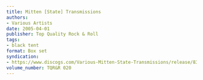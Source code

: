 ```yaml
---
title: Mitten [State] Transmissions
authors:
- Various Artists
date: 2005-04-01
publisher: Top Quality Rock & Roll
tags:
- black tent
format: Box set
syndication:
- https://www.discogs.com/Various-Mitten-State-Transmissions/release/837268
volume_number: TQR&R 020 
---
```

